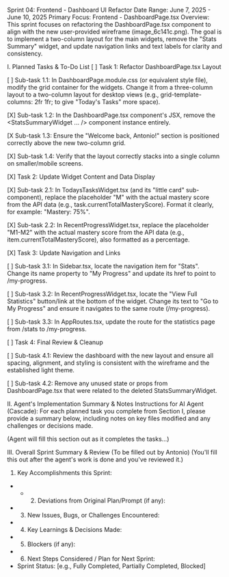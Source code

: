 Sprint 04: Frontend - Dashboard UI Refactor
Date Range: June 7, 2025 - June 10, 2025
Primary Focus: Frontend - DashboardPage.tsx
Overview: This sprint focuses on refactoring the DashboardPage.tsx component to align with the new user-provided wireframe (image_6c141c.png). The goal is to implement a two-column layout for the main widgets, remove the "Stats Summary" widget, and update navigation links and text labels for clarity and consistency.

I. Planned Tasks & To-Do List
[ ] Task 1: Refactor DashboardPage.tsx Layout

[ ] Sub-task 1.1: In DashboardPage.module.css (or equivalent style file), modify the grid container for the widgets. Change it from a three-column layout to a two-column layout for desktop views (e.g., grid-template-columns: 2fr 1fr; to give "Today's Tasks" more space).

[X] Sub-task 1.2: In the DashboardPage.tsx component's JSX, remove the <StatsSummaryWidget ... /> component instance entirely.

[X Sub-task 1.3: Ensure the "Welcome back, Antonio!" section is positioned correctly above the new two-column grid.

[X] Sub-task 1.4: Verify that the layout correctly stacks into a single column on smaller/mobile screens.

[X] Task 2: Update Widget Content and Data Display

[X] Sub-task 2.1: In TodaysTasksWidget.tsx (and its "little card" sub-component), replace the placeholder "M" with the actual mastery score from the API data (e.g., task.currentTotalMasteryScore). Format it clearly, for example: "Mastery: 75%".

[X] Sub-task 2.2: In RecentProgressWidget.tsx, replace the placeholder "M1-M2" with the actual mastery score from the API data (e.g., item.currentTotalMasteryScore), also formatted as a percentage.

[X] Task 3: Update Navigation and Links

[ ] Sub-task 3.1: In Sidebar.tsx, locate the navigation item for "Stats". Change its name property to "My Progress" and update its href to point to /my-progress.

[ ] Sub-task 3.2: In RecentProgressWidget.tsx, locate the "View Full Statistics" button/link at the bottom of the widget. Change its text to "Go to My Progress" and ensure it navigates to the same route (/my-progress).

[ ] Sub-task 3.3: In AppRoutes.tsx, update the route for the statistics page from /stats to /my-progress.

[ ] Task 4: Final Review & Cleanup

[ ] Sub-task 4.1: Review the dashboard with the new layout and ensure all spacing, alignment, and styling is consistent with the wireframe and the established light theme.

[ ] Sub-task 4.2: Remove any unused state or props from DashboardPage.tsx that were related to the deleted StatsSummaryWidget.

II. Agent's Implementation Summary & Notes
Instructions for AI Agent (Cascade): For each planned task you complete from Section I, please provide a summary below, including notes on key files modified and any challenges or decisions made.

(Agent will fill this section out as it completes the tasks...)

III. Overall Sprint Summary & Review (To be filled out by Antonio)
(You'll fill this out after the agent's work is done and you've reviewed it.)

1. Key Accomplishments this Sprint:
* * 2. Deviations from Original Plan/Prompt (if any):
* 3. New Issues, Bugs, or Challenges Encountered:
* 4. Key Learnings & Decisions Made:
* 5. Blockers (if any):
* 6. Next Steps Considered / Plan for Next Sprint:
* Sprint Status: [e.g., Fully Completed, Partially Completed, Blocked]